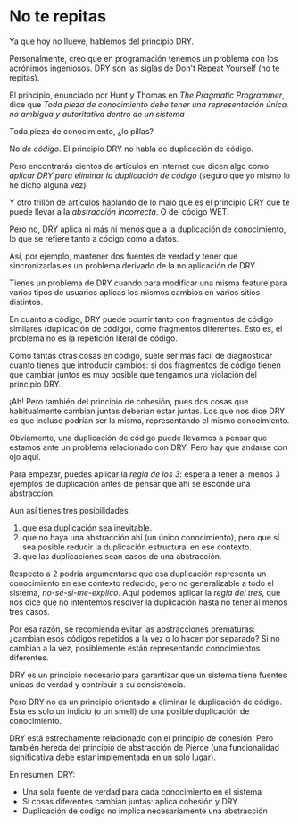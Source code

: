 # No te repitas

Ya que hoy no llueve, hablemos del principio DRY.

Personalmente, creo que en programación tenemos un problema con los acrónimos ingeniosos. DRY son las siglas de Don't Repeat Yourself (no te repitas).

El principio, enunciado por Hunt y Thomas en _The Pragmatic Programmer_, dice que _Toda pieza de conocimiento debe tener una representación única, no ambigua y autoritativa dentro de un sistema_

Toda pieza de conocimiento, ¿lo pillas?

No _de código_. El principio DRY no habla de duplicación de código.

Pero encontrarás cientos de artículos en Internet que dicen algo como _aplicar DRY para eliminar la duplicación de código_ (seguro que yo mismo lo he dicho alguna vez️)

Y otro trillón de artículos hablando de lo malo que es el principio DRY que te puede llevar a la _abstracción incorrecta_. O del código WET.

Pero no, DRY aplica ni más ni menos que a la duplicación de conocimiento, lo que se refiere tanto a código como a datos.

Así, por ejemplo, mantener dos fuentes de verdad y tener que sincronizarlas es un problema derivado de la no aplicación de DRY.

Tienes un problema de DRY cuando para modificar una misma feature para varios tipos de usuarios aplicas los mismos cambios en varios sitios distintos.

En cuanto a código, DRY puede ocurrir tanto con fragmentos de código similares (duplicación de código), como fragmentos diferentes. Esto es, el problema no es la repetición literal de código.

Como tantas otras cosas en código, suele ser más fácil de diagnosticar cuanto tienes que introducir cambios: si dos fragmentos de código tienen que cambiar juntos es muy posible que tengamos una violación del principio DRY.

¡Ah! Pero también del principio de cohesión, pues dos cosas que habitualmente cambian juntas deberían estar juntas. Los que nos dice DRY es que incluso podrían ser la misma, representando el mismo conocimiento.

Obviamente, una duplicación de código puede llevarnos a pensar que estamos ante un problema relacionado con DRY. Pero hay que andarse con ojo aquí.

Para empezar, puedes aplicar la _regla de los 3_: espera a tener al menos 3 ejemplos de duplicación antes de pensar que ahí se esconde una abstracción.

Aun así tienes tres posibilidades:

1. que esa duplicación sea inevitable.
2. que no haya una abstracción ahí (un único conocimiento), pero que sí sea posible reducir la duplicación estructural en ese contexto.
3. que las duplicaciones sean casos de una abstracción.

Respecto a 2 podría argumentarse que esa duplicación representa un conocimiento en ese contexto reducido, pero no generalizable a todo el sistema, _no-sé-si-me-explico_. Aquí podemos aplicar la _regla del tres_, que nos dice que no intentemos resolver la duplicación hasta no tener al menos tres casos.

Por esa razón, se recomienda evitar las abstracciones prematuras: ¿cambian esos códigos repetidos a la vez o lo hacen por separado? Si no cambian a la vez, posiblemente están representando conocimientos diferentes.

DRY es un principio necesario para garantizar que un sistema tiene fuentes únicas de verdad y contribuir a su consistencia.

Pero DRY no es un principio orientado a eliminar la duplicación de código. Esta es solo un indicio (o un smell) de una posible duplicación de conocimiento.

DRY está estrechamente relacionado con el principio de cohesión. Pero también hereda del principio de abstracción de Pierce (una funcionalidad significativa debe estar implementada en un solo lugar).

En resumen, DRY:

* Una sola fuente de verdad para cada conocimiento en el sistema
* Si cosas diferentes cambian juntas: aplica cohesión y DRY
* Duplicación de código no implica necesariamente una abstracción

